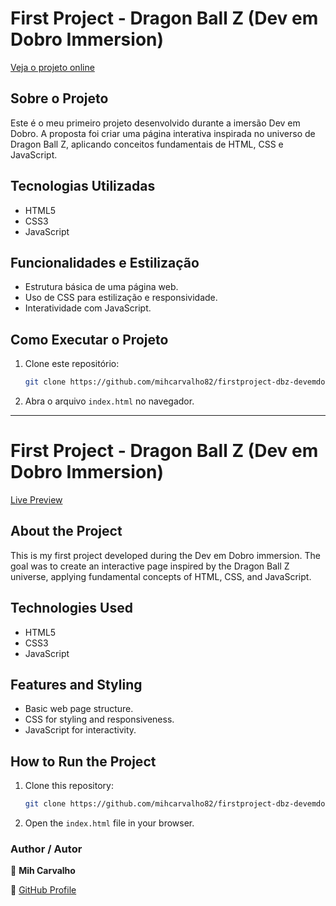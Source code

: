 # First Project - Dragon Ball Z (Dev em Dobro Immersion)

[Veja o projeto online](https://mihcarvalho82.github.io/firstproject-dbz-devemdobro/)

##  Sobre o Projeto  
Este é o meu primeiro projeto desenvolvido durante a imersão Dev em Dobro. A proposta foi criar uma página interativa inspirada no universo de Dragon Ball Z, aplicando conceitos fundamentais de HTML, CSS e JavaScript.

##  Tecnologias Utilizadas  
- HTML5  
- CSS3  
- JavaScript  

##  Funcionalidades e Estilização  
- Estrutura básica de uma página web.  
- Uso de CSS para estilização e responsividade.  
- Interatividade com JavaScript.  

##  Como Executar o Projeto  
1. Clone este repositório:
   ```bash
   git clone https://github.com/mihcarvalho82/firstproject-dbz-devemdobro.git
   ```
2. Abra o arquivo `index.html` no navegador.

---

# First Project - Dragon Ball Z (Dev em Dobro Immersion)

[Live Preview](https://mihcarvalho82.github.io/firstproject-dbz-devemdobro/)

##  About the Project  
This is my first project developed during the Dev em Dobro immersion. The goal was to create an interactive page inspired by the Dragon Ball Z universe, applying fundamental concepts of HTML, CSS, and JavaScript.

##  Technologies Used  
- HTML5  
- CSS3  
- JavaScript  

##  Features and Styling  
- Basic web page structure.  
- CSS for styling and responsiveness.  
- JavaScript for interactivity.  

##  How to Run the Project  
1. Clone this repository:
   ```bash
   git clone https://github.com/mihcarvalho82/firstproject-dbz-devemdobro.git
   ```
2. Open the `index.html` file in your browser.



###  Author / Autor
👤 **Mih Carvalho**

🔗 [GitHub Profile](https://github.com/mihcarvalho82)

